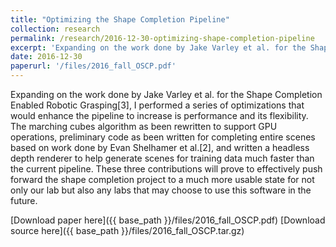 ```yaml
---
title: "Optimizing the Shape Completion Pipeline"
collection: research
permalink: /research/2016-12-30-optimizing-shape-completion-pipeline
excerpt: 'Expanding on the work done by Jake Varley et al. for the Shape Completion Enabled Robotic Grasping[3], I performed a series of optimizations that would enhance the pipeline to increase is performance and its flexibility. The marching cubes algorithm  as been rewritten to support GPU operations, preliminary code as been written for completing entire scenes based on work done by Evan Shelhamer et al.[2], and written a headless depth renderer to help generate scenes for training data much faster than the current pipeline. These three contributions will prove to effectively push forward the shape completion project to a much more usable state for not only our lab but also any labs that may choose to use this software in the future.'
date: 2016-12-30
paperurl: '/files/2016_fall_OSCP.pdf'
--- 
```

Expanding on the work done by Jake Varley et al. for the Shape Completion Enabled Robotic Grasping[3], I performed a series of optimizations that would enhance the pipeline to increase is performance and its flexibility. The marching cubes algorithm  as been rewritten to support GPU operations, preliminary code as been written for completing entire scenes based on work done by Evan Shelhamer et al.[2], and written a headless depth renderer to help generate scenes for training data much faster than the current pipeline. These three contributions will prove to effectively push forward the shape completion project to a much more usable state for not only our lab but also any labs that may choose to use this software in the future.

[Download paper here]({{ base_path }}/files/2016_fall_OSCP.pdf)
[Download source here]({{ base_path }}/files/2016_fall_OSCP.tar.gz)
